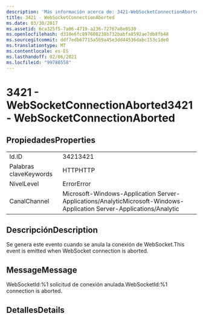 ```yaml
---
description: 'Más información acerca de: 3421-WebSocketConnectionAborted'
title: 3421 - WebSocketConnectionAborted
ms.date: 03/30/2017
ms.assetid: 6ca325f5-7a06-4719-a236-72767a8e0530
ms.openlocfilehash: d310e6fc897608238b732babfa8592ae7db8fb48
ms.sourcegitcommit: ddf7edb67715a5b9a45e3dd44536dabc153c1de0
ms.translationtype: MT
ms.contentlocale: es-ES
ms.lasthandoff: 02/06/2021
ms.locfileid: "99788558"
---
```

# <a name="3421---websocketconnectionaborted"></a><span data-ttu-id="92d71-103">3421 - WebSocketConnectionAborted</span><span class="sxs-lookup"><span data-stu-id="92d71-103">3421 - WebSocketConnectionAborted</span></span>

## <a name="properties"></a><span data-ttu-id="92d71-104">Propiedades</span><span class="sxs-lookup"><span data-stu-id="92d71-104">Properties</span></span>  
  
|||  
|-|-|  
|<span data-ttu-id="92d71-105">Id.</span><span class="sxs-lookup"><span data-stu-id="92d71-105">ID</span></span>|<span data-ttu-id="92d71-106">3421</span><span class="sxs-lookup"><span data-stu-id="92d71-106">3421</span></span>|  
|<span data-ttu-id="92d71-107">Palabras clave</span><span class="sxs-lookup"><span data-stu-id="92d71-107">Keywords</span></span>|<span data-ttu-id="92d71-108">HTTP</span><span class="sxs-lookup"><span data-stu-id="92d71-108">HTTP</span></span>|  
|<span data-ttu-id="92d71-109">Nivel</span><span class="sxs-lookup"><span data-stu-id="92d71-109">Level</span></span>|<span data-ttu-id="92d71-110">Error</span><span class="sxs-lookup"><span data-stu-id="92d71-110">Error</span></span>|  
|<span data-ttu-id="92d71-111">Canal</span><span class="sxs-lookup"><span data-stu-id="92d71-111">Channel</span></span>|<span data-ttu-id="92d71-112">Microsoft-Windows-Application Server-Applications/Analytic</span><span class="sxs-lookup"><span data-stu-id="92d71-112">Microsoft-Windows-Application Server-Applications/Analytic</span></span>|  
  
## <a name="description"></a><span data-ttu-id="92d71-113">Descripción</span><span class="sxs-lookup"><span data-stu-id="92d71-113">Description</span></span>  

 <span data-ttu-id="92d71-114">Se genera este evento cuando se anula la conexión de WebSocket.</span><span class="sxs-lookup"><span data-stu-id="92d71-114">This event is emitted when WebSocket connection is aborted.</span></span>  
  
## <a name="message"></a><span data-ttu-id="92d71-115">Message</span><span class="sxs-lookup"><span data-stu-id="92d71-115">Message</span></span>  

 <span data-ttu-id="92d71-116">WebSocketId:%1 solicitud de conexión anulada.</span><span class="sxs-lookup"><span data-stu-id="92d71-116">WebSocketId:%1 connection is aborted.</span></span>  
  
## <a name="details"></a><span data-ttu-id="92d71-117">Detalles</span><span class="sxs-lookup"><span data-stu-id="92d71-117">Details</span></span>

